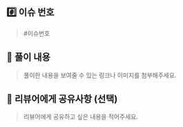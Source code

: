 ## #️⃣ 이슈 번호

> #이슈번호

## 📝 풀이 내용

> 풀이한 내용을 보여줄 수 있는 링크나 이미지를 첨부해주세요.

## 💬 리뷰어에게 공유사항 (선택)

> 리뷰어에게 공유하고 싶은 내용을 적어주세요.
